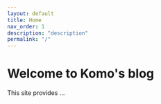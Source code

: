 ```yaml
---
layout: default
title: Home
nav_order: 1
description: "description"
permalink: "/"
---
```


# Welcome to Komo's blog

This site provides ...

